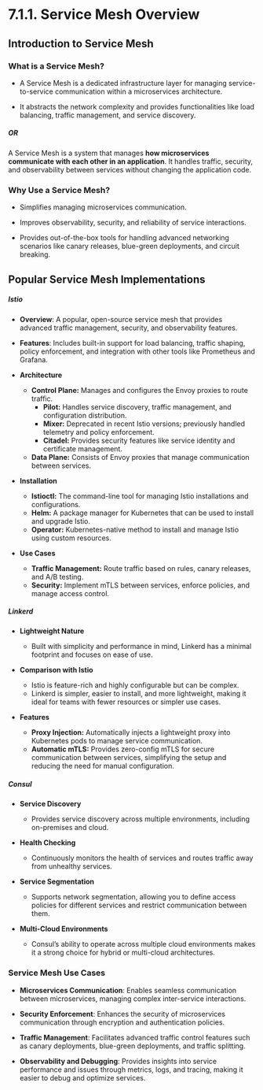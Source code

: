 # 7.1.1. Service Mesh Overview

## **Introduction to Service Mesh**

### **What is a Service Mesh?**

- A Service Mesh is a dedicated infrastructure layer for managing service-to-service communication within a microservices architecture.

- It abstracts the network complexity and provides functionalities like load balancing, traffic management, and service discovery.

##### OR

A Service Mesh is a system that manages **how microservices communicate with each other in an application**. It handles traffic, security, and observability between services without changing the application code.

### **Why Use a Service Mesh?**

- Simplifies managing microservices communication.

- Improves observability, security, and reliability of service interactions.

- Provides out-of-the-box tools for handling advanced networking scenarios like canary releases, blue-green deployments, and circuit breaking.

## **Popular Service Mesh Implementations**

##### **Istio**

- **Overview**: A popular, open-source service mesh that provides advanced traffic management, security, and observability features.

- **Features**: Includes built-in support for load balancing, traffic shaping, policy enforcement, and integration with other tools like Prometheus and Grafana.

- **Architecture**
  - **Control Plane:** Manages and configures the Envoy proxies to route traffic.
    - **Pilot:** Handles service discovery, traffic management, and configuration distribution.
    - **Mixer:** Deprecated in recent Istio versions; previously handled telemetry and policy enforcement.
    - **Citadel:** Provides security features like service identity and certificate management.
  - **Data Plane:** Consists of Envoy proxies that manage communication between services.
- **Installation**

  - **Istioctl:** The command-line tool for managing Istio installations and configurations.
  - **Helm:** A package manager for Kubernetes that can be used to install and upgrade Istio.
  - **Operator:** Kubernetes-native method to install and manage Istio using custom resources.

- **Use Cases**
  - **Traffic Management:** Route traffic based on rules, canary releases, and A/B testing.
  - **Security:** Implement mTLS between services, enforce policies, and manage access control.

##### **Linkerd**

- **Lightweight Nature**
  - Built with simplicity and performance in mind, Linkerd has a minimal footprint and focuses on ease of use.
- **Comparison with Istio**

  - Istio is feature-rich and highly configurable but can be complex.
  - Linkerd is simpler, easier to install, and more lightweight, making it ideal for teams with fewer resources or simpler use cases.

- **Features**
  - **Proxy Injection:** Automatically injects a lightweight proxy into Kubernetes pods to manage service communication.
  - **Automatic mTLS:** Provides zero-config mTLS for secure communication between services, simplifying the setup and reducing the need for manual configuration.

##### **Consul**

- **Service Discovery**

  - Provides service discovery across multiple environments, including on-premises and cloud.

- **Health Checking**

  - Continuously monitors the health of services and routes traffic away from unhealthy services.

- **Service Segmentation**

  - Supports network segmentation, allowing you to define access policies for different services and restrict communication between them.

- **Multi-Cloud Environments**
  - Consul’s ability to operate across multiple cloud environments makes it a strong choice for hybrid or multi-cloud architectures.

### Service Mesh Use Cases

- **Microservices Communication**: Enables seamless communication between microservices, managing complex inter-service interactions.

- **Security Enforcement**: Enhances the security of microservices communication through encryption and authentication policies.

- **Traffic Management**: Facilitates advanced traffic control features such as canary deployments, blue-green deployments, and traffic splitting.

- **Observability and Debugging**: Provides insights into service performance and issues through metrics, logs, and tracing, making it easier to debug and optimize services.
